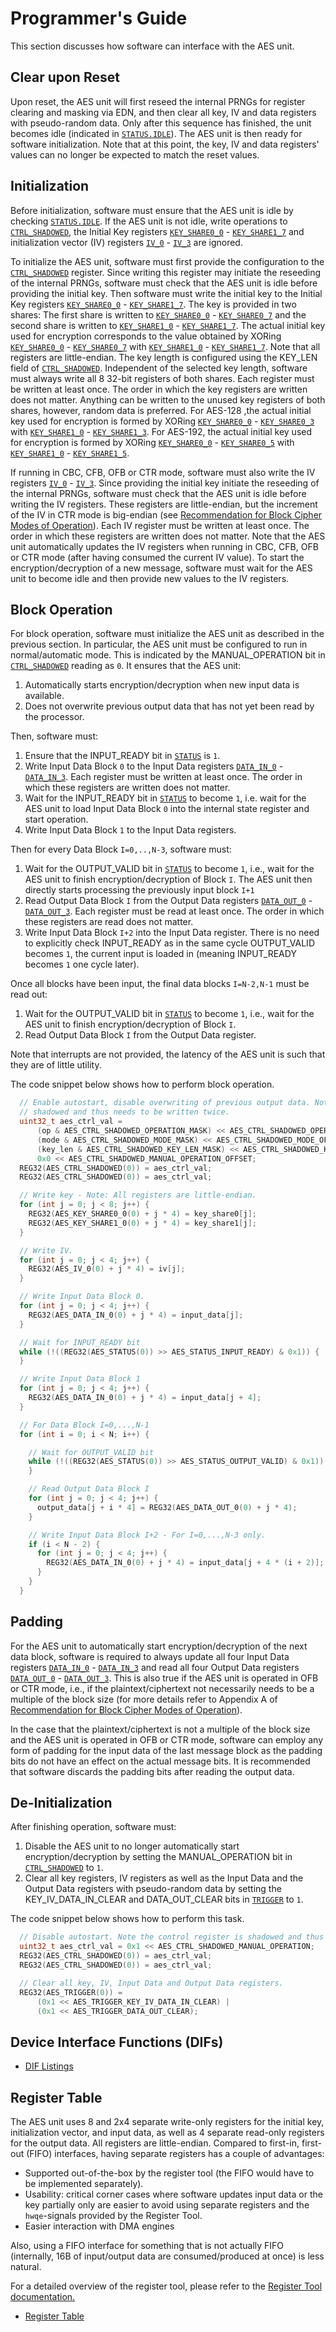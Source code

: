 # Programmer's Guide

This section discusses how software can interface with the AES unit.


## Clear upon Reset

Upon reset, the AES unit will first reseed the internal PRNGs for register clearing and masking via EDN, and then clear all key, IV and data registers with pseudo-random data.
Only after this sequence has finished, the unit becomes idle (indicated in [`STATUS.IDLE`](../data/aes.hjson#status)).
The AES unit is then ready for software initialization.
Note that at this point, the key, IV and data registers' values can no longer be expected to match the reset values.


## Initialization

Before initialization, software must ensure that the AES unit is idle by checking [`STATUS.IDLE`](../data/aes.hjson#status).
If the AES unit is not idle, write operations to [`CTRL_SHADOWED`](../data/aes.hjson#ctrl_shadowed), the Initial Key registers [`KEY_SHARE0_0`](../data/aes.hjson#key_share0_0) - [`KEY_SHARE1_7`](../data/aes.hjson#key_share1_7) and initialization vector (IV) registers [`IV_0`](../data/aes.hjson#iv_0) - [`IV_3`](../data/aes.hjson#iv_3) are ignored.

To initialize the AES unit, software must first provide the configuration to the [`CTRL_SHADOWED`](../data/aes.hjson#ctrl_shadowed) register.
Since writing this register may initiate the reseeding of the internal PRNGs, software must check that the AES unit is idle before providing the initial key.
Then software must write the initial key to the Initial Key registers [`KEY_SHARE0_0`](../data/aes.hjson#key_share0_0) - [`KEY_SHARE1_7`](../data/aes.hjson#key_share1_7).
The key is provided in two shares:
The first share is written to [`KEY_SHARE0_0`](../data/aes.hjson#key_share0_0) - [`KEY_SHARE0_7`](../data/aes.hjson#key_share0_7) and the second share is written to [`KEY_SHARE1_0`](../data/aes.hjson#key_share1_0) - [`KEY_SHARE1_7`](../data/aes.hjson#key_share1_7).
The actual initial key used for encryption corresponds to the value obtained by XORing [`KEY_SHARE0_0`](../data/aes.hjson#key_share0_0) - [`KEY_SHARE0_7`](../data/aes.hjson#key_share0_7) with [`KEY_SHARE1_0`](../data/aes.hjson#key_share1_0) - [`KEY_SHARE1_7`](../data/aes.hjson#key_share1_7).
Note that all registers are little-endian.
The key length is configured using the KEY_LEN field of [`CTRL_SHADOWED`](../data/aes.hjson#ctrl_shadowed).
Independent of the selected key length, software must always write all 8 32-bit registers of both shares.
Each register must be written at least once.
The order in which the key registers are written does not matter.
Anything can be written to the unused key registers of both shares, however, random data is preferred.
For AES-128 ,the actual initial key used for encryption is formed by XORing [`KEY_SHARE0_0`](../data/aes.hjson#key_share0_0) - [`KEY_SHARE0_3`](../data/aes.hjson#key_share0_3) with [`KEY_SHARE1_0`](../data/aes.hjson#key_share1_0) - [`KEY_SHARE1_3`](../data/aes.hjson#key_share1_3).
For AES-192, the actual initial key used for encryption is formed by XORing [`KEY_SHARE0_0`](../data/aes.hjson#key_share0_0) - [`KEY_SHARE0_5`](../data/aes.hjson#key_share0_5) with [`KEY_SHARE1_0`](../data/aes.hjson#key_share1_0) - [`KEY_SHARE1_5`](../data/aes.hjson#key_share1_5).

If running in CBC, CFB, OFB or CTR mode, software must also write the IV registers [`IV_0`](../data/aes.hjson#iv_0) - [`IV_3`](../data/aes.hjson#iv_3).
Since providing the initial key initiate the reseeding of the internal PRNGs, software must check that the AES unit is idle before writing the IV registers.
These registers are little-endian, but the increment of the IV in CTR mode is big-endian (see [Recommendation for Block Cipher Modes of Operation](https://nvlpubs.nist.gov/nistpubs/Legacy/SP/nistspecialpublication800-38a.pdf)).
Each IV register must be written at least once.
The order in which these registers are written does not matter.
Note that the AES unit automatically updates the IV registers when running in CBC, CFB, OFB or CTR mode (after having consumed the current IV value).
To start the encryption/decryption of a new message, software must wait for the AES unit to become idle and then provide new values to the IV registers.

## Block Operation

For block operation, software must initialize the AES unit as described in the previous section.
In particular, the AES unit must be configured to run in normal/automatic mode.
This is indicated by the MANUAL_OPERATION bit in [`CTRL_SHADOWED`](../data/aes.hjson#ctrl_shadowed) reading as `0`.
It ensures that the AES unit:
1. Automatically starts encryption/decryption when new input data is available.
1. Does not overwrite previous output data that has not yet been read by the processor.

Then, software must:
1. Ensure that the INPUT_READY bit in [`STATUS`](../data/aes.hjson#status) is `1`.
1. Write Input Data Block `0` to the Input Data registers [`DATA_IN_0`](../data/aes.hjson#data_in_0) - [`DATA_IN_3`](../data/aes.hjson#data_in_3).
   Each register must be written at least once.
   The order in which these registers are written does not matter.
1. Wait for the INPUT_READY bit in [`STATUS`](../data/aes.hjson#status) to become `1`, i.e. wait for the AES unit to load Input Data Block `0` into the internal state register and start operation.
1. Write Input Data Block `1` to the Input Data registers.

Then for every Data Block `I=0,..,N-3`, software must:
1. Wait for the OUTPUT_VALID bit in [`STATUS`](../data/aes.hjson#status) to become `1`, i.e., wait for the AES unit to finish encryption/decryption of Block `I`.
   The AES unit then directly starts processing the previously input block `I+1`
2. Read Output Data Block `I` from the Output Data registers [`DATA_OUT_0`](../data/aes.hjson#data_out_0) - [`DATA_OUT_3`](../data/aes.hjson#data_out_3).
   Each register must be read at least once.
   The order in which these registers are read does not matter.
3. Write Input Data Block `I+2` into the Input Data register.
   There is no need to explicitly check INPUT_READY as in the same cycle OUTPUT_VALID becomes `1`, the current input is loaded in (meaning INPUT_READY becomes `1` one cycle later).

Once all blocks have been input, the final data blocks `I=N-2,N-1` must be read out:
1. Wait for the OUTPUT_VALID bit in [`STATUS`](../data/aes.hjson#status) to become `1`, i.e., wait for the AES unit to finish encryption/decryption of Block `I`.
2. Read Output Data Block `I` from the Output Data register.

Note that interrupts are not provided, the latency of the AES unit is such that they are of little utility.

The code snippet below shows how to perform block operation.

```c
  // Enable autostart, disable overwriting of previous output data. Note the control register is
  // shadowed and thus needs to be written twice.
  uint32_t aes_ctrl_val =
      (op & AES_CTRL_SHADOWED_OPERATION_MASK) << AES_CTRL_SHADOWED_OPERATION_OFFSET |
      (mode & AES_CTRL_SHADOWED_MODE_MASK) << AES_CTRL_SHADOWED_MODE_OFFSET |
      (key_len & AES_CTRL_SHADOWED_KEY_LEN_MASK) << AES_CTRL_SHADOWED_KEY_LEN_OFFSET |
      0x0 << AES_CTRL_SHADOWED_MANUAL_OPERATION_OFFSET;
  REG32(AES_CTRL_SHADOWED(0)) = aes_ctrl_val;
  REG32(AES_CTRL_SHADOWED(0)) = aes_ctrl_val;

  // Write key - Note: All registers are little-endian.
  for (int j = 0; j < 8; j++) {
    REG32(AES_KEY_SHARE0_0(0) + j * 4) = key_share0[j];
    REG32(AES_KEY_SHARE1_0(0) + j * 4) = key_share1[j];
  }

  // Write IV.
  for (int j = 0; j < 4; j++) {
    REG32(AES_IV_0(0) + j * 4) = iv[j];
  }

  // Write Input Data Block 0.
  for (int j = 0; j < 4; j++) {
    REG32(AES_DATA_IN_0(0) + j * 4) = input_data[j];
  }

  // Wait for INPUT_READY bit
  while (!((REG32(AES_STATUS(0)) >> AES_STATUS_INPUT_READY) & 0x1)) {
  }

  // Write Input Data Block 1
  for (int j = 0; j < 4; j++) {
    REG32(AES_DATA_IN_0(0) + j * 4) = input_data[j + 4];
  }

  // For Data Block I=0,...,N-1
  for (int i = 0; i < N; i++) {

    // Wait for OUTPUT_VALID bit
    while (!((REG32(AES_STATUS(0)) >> AES_STATUS_OUTPUT_VALID) & 0x1)) {
    }

    // Read Output Data Block I
    for (int j = 0; j < 4; j++) {
      output_data[j + i * 4] = REG32(AES_DATA_OUT_0(0) + j * 4);
    }

    // Write Input Data Block I+2 - For I=0,...,N-3 only.
    if (i < N - 2) {
      for (int j = 0; j < 4; j++) {
        REG32(AES_DATA_IN_0(0) + j * 4) = input_data[j + 4 * (i + 2)];
      }
    }
  }

```


## Padding

For the AES unit to automatically start encryption/decryption of the next data block, software is required to always update all four Input Data registers [`DATA_IN_0`](../data/aes.hjson#data_in_0) - [`DATA_IN_3`](../data/aes.hjson#data_in_3) and read all four Output Data registers [`DATA_OUT_0`](../data/aes.hjson#data_out_0) - [`DATA_OUT_3`](../data/aes.hjson#data_out_3).
This is also true if the AES unit is operated in OFB or CTR mode, i.e., if the plaintext/ciphertext not necessarily needs to be a multiple of the block size (for more details refer to Appendix A of [Recommendation for Block Cipher Modes of Operation](https://nvlpubs.nist.gov/nistpubs/Legacy/SP/nistspecialpublication800-38a.pdf)).

In the case that the plaintext/ciphertext is not a multiple of the block size and the AES unit is operated in OFB or CTR mode, software can employ any form of padding for the input data of the last message block as the padding bits do not have an effect on the actual message bits.
It is recommended that software discards the padding bits after reading the output data.


## De-Initialization

After finishing operation, software must:
1. Disable the AES unit to no longer automatically start encryption/decryption by setting the MANUAL_OPERATION bit in [`CTRL_SHADOWED`](../data/aes.hjson#ctrl_shadowed) to `1`.
1. Clear all key registers, IV registers as well as the Input Data and the Output Data registers with pseudo-random data by setting the KEY_IV_DATA_IN_CLEAR and DATA_OUT_CLEAR bits in [`TRIGGER`](../data/aes.hjson#trigger) to `1`.

The code snippet below shows how to perform this task.

```c
  // Disable autostart. Note the control register is shadowed and thus needs to be written twice.
  uint32_t aes_ctrl_val = 0x1 << AES_CTRL_SHADOWED_MANUAL_OPERATION;
  REG32(AES_CTRL_SHADOWED(0)) = aes_ctrl_val;
  REG32(AES_CTRL_SHADOWED(0)) = aes_ctrl_val;

  // Clear all key, IV, Input Data and Output Data registers.
  REG32(AES_TRIGGER(0)) =
      (0x1 << AES_TRIGGER_KEY_IV_DATA_IN_CLEAR) |
      (0x1 << AES_TRIGGER_DATA_OUT_CLEAR);
```

## Device Interface Functions (DIFs)

* [DIF Listings](../../../../sw/device/lib/dif/dif_aes.h)

## Register Table

The AES unit uses 8 and 2x4 separate write-only registers for the initial key, initialization vector, and input data, as well as 4 separate read-only registers for the output data.
All registers are little-endian.
Compared to first-in, first-out (FIFO) interfaces, having separate registers has a couple of advantages:

- Supported out-of-the-box by the register tool (the FIFO would have to be implemented separately).
- Usability: critical corner cases where software updates input data or the key partially only are easier to avoid using separate registers and the `hwqe`-signals provided by the Register Tool.
- Easier interaction with DMA engines

Also, using a FIFO interface for something that is not actually FIFO (internally, 16B of input/output data are consumed/produced at once) is less natural.

For a detailed overview of the register tool, please refer to the [Register Tool documentation.](../../../../util/reggen/README.md)

* [Register Table](../data/aes.hjson#registers)
